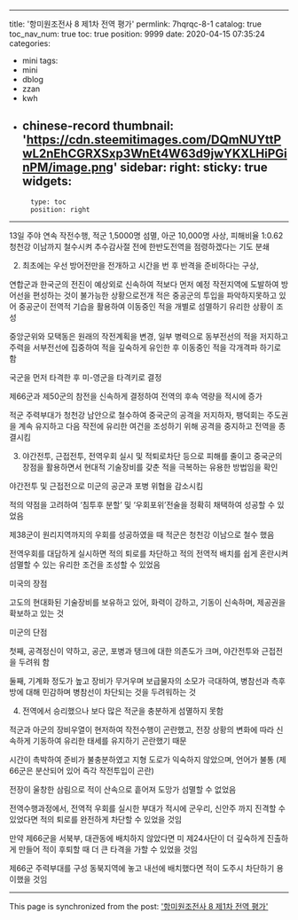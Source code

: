 
---
title: '항미원조전사 8 제1차 전역 평가'
permlink: 7hqrqc-8-1
catalog: true
toc_nav_num: true
toc: true
position: 9999
date: 2020-04-15 07:35:24
categories:
- mini
tags:
- mini
- dblog
- zzan
- kwh
- chinese-record
thumbnail: 'https://cdn.steemitimages.com/DQmNUYttPwL2nEhCGRXSxp3WnEt4W63d9jwYKXLHiPGinPM/image.png'
sidebar:
    right:
        sticky: true
widgets:
    -
        type: toc
        position: right
---


13일 주야 연속 작전수행, 적군 1,5000명 섬멸, 아군 10,000명 사상, 피해비율 1:0.62 
청천강 이남까지 철수시켜 추수감사절 전에 한반도전역을 점령하겠다는 기도 분쇄


2) 최초에는 우선 방어전만을 전개하고 시간을 번 후 반격을 준비하다는 구상,

연합군과 한국군의 전진이 예상외로 신속하여 적보다 먼저 예정 작전지역에 도발하여 방어선을 편성하는 것이 불가능한 상황으로전개
적은 중공군의 투입을 파악하지못하고 있어 중공군이 전역적 기습을 활용하여 이동중인 적을 개별로 섬멸하기 유리한 상황이 조성

중앙군위와 모택동은 원래의 작전계획을 변경, 일부 병력으로 동부전선의 적을 저지하고 주력을 서부전선에 집중하여 적을 깊숙하게 유인한 후 이동중인 적을 각개격파 하기로 함

국군을 먼저 타격한 후 미-영군을 타격키로 결정

제66군과 제50군의 참전을 신속하게 결정하여 전역의 후속 역량을 적시에 증가

적군 주력부대가 청천강 남안으로 철수하여 중국군의 공격을 저지하자, 팽덕회는 주도권을 계속 유지하고 다음 작전에 유리한 여건을 조성하기 위해 공격을 중지하고 전역을 종결시킴

3) 야간전투, 근접전투, 전역우회 실시 및 적퇴로차단 등으로 피해를 줄이고 중국군의 장점을 활용하면서 현대적 기술장비를 갖춘 적을 극복하는 유용한 방법임을 확인

야간전투 및 근접전으로 미군의 공군과 포병 위협을 감소시킴

적의 약점을 고려하여 ‘침투후 분할’ 및 ‘우회포위’전술을 정확히 채택하여 성공할 수 있었음

제38군이 원리지역까지의 우회를 성공하였을 때 적군은 청천강 이남으로 철수 했음

전역우회를 대담하게 실시하면 적의 퇴로를 차단하고 적의 전역적 배치를 쉽게 혼란시켜 섬멸할 수 있는 유리한 조건을 조성할 수 있었음

미국의 장점

고도의 현대화된 기술장비를 보유하고 있어, 화력이 강하고, 기동이 신속하며, 제공권을 확보하고 있는 것

미군의 단점

첫째, 공격정신이 약하고, 공군, 포병과 탱크에 대한 의존도가 크며, 야간전투와 근접전을 두려워 함

둘째, 기계화 정도가 높고 장비가 무거우며 보급물자의 소모가 극대하여, 병참선과 측후방에 대해 민감하며 병참선이 차단되는 것을 두려워하는 것

4) 전역에서 승리했으나 보다 많은 적군을 충분하게 섬멸하지 못함

적군과 아군의 장비우열이 현저하여 작전수행이 곤란했고, 전장 상황의 변화에 따라 신속하게 기동하여 유리한 태세를 유지하기 곤란했기 때문

시간이 촉박하여 준비가 불충분하였고 지형 도로가 익숙하지 않았으며, 언어가 불통
(제66군은 분산되어 있어 즉각 작전투입이 곤란) 

전장이 울창한 삼림으로 적이 산속으로 흩어져 도망가 섬멸할 수 없었음

전역수행과정에서, 전역적 우회를 실시한 부대가 적시에 군우리, 신안주 까지 진격할 수 있었다면 적의 퇴로를 완전하게 차단할 수 있었을 것임

만약 제66군을 서북부, 대관동에 배치하지 않았다면 미 제24사단이 더 깊숙하게 진출하게 만들어 적이 후퇴할 때 더 큰 타격을 가할 수 있었을 것임

제66군 주력부대를 구성 동북지역에 놓고 내선에 배치했다면 적이 도주시 차단하기 용이했을 것임

- - -

This page is synchronized from the post: ['항미원조전사 8 제1차 전역 평가'](https://steemit.com/@wisdomandjustice/7hqrqc-8-1)
